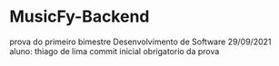# MusicFy-Backend
prova do primeiro bimestre Desenvolvimento de Software 29/09/2021    aluno: thiago de lima
commit inicial obrigatorio da prova